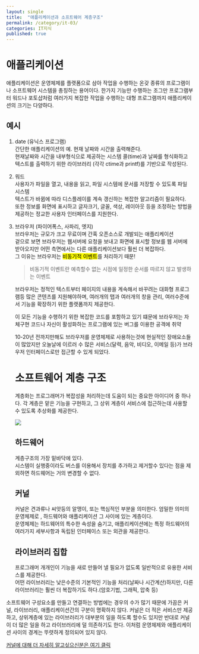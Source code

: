 ```yaml
---
layout: single
title:  "애플리케이션과 소프트웨어 계층구조"
permalink: /category/it-03/
categories: IT지식
published: true
---
```


# 애플리케이션 

애플리케이션은 운영체제를 플랫폼으로 삼아 작업을 수행하는 온갖 종류의 프로그램이나 소프트웨어 시스템을 총칭하는 용어이다. 한가지 기능만 수행하는 조그만 프로그램부터 워드나 포토샵처럼 여러가지 복잡한 작업을 수행하는 대형 프로그램까지 애플리케이션의 크기는 다양하다.

## 예시

1. date (유닉스 프로그램)  
    간단한 애플리케이션의 예. 현재 날짜와 시간을 출력해준다.  
    현재날짜와 시간을 내부형식으로 제공하는 시스템 콜(time)과 날짜를 형식화하고 텍스트를 출력하기 위한 라이브러리 (각각 ctime과 printf)를 기반으로 작성된다.

2. 워드  
    사용자가 파일을 열고, 내용을 읽고, 파일 시스템에 문서를 저장할 수 있도록 파일 시스템    
    텍스트가 바뀜에 따라 디스플레이를 계속 갱신하는 복잡한 알고리즘이 필요하다.  
    또한 정보를 화면에 표시하고 글자크기, 글꼴, 색상, 레이아웃 등을 조정하는 방법을 제공하는 정교한 사용자 인터페이스를 지원한다.  

3. 브라우저 (파이어폭스, 사파리, 엣지)  
    브라우저는 규모가 크고 무료이며 간혹 오픈소스로 개발되는 애플리케이션  
    겉으로 보면 브라우저는 웹서버에 요청을 보내고 화면에 표시할 정보를 웹 서버에 받아오지만 어떤 측면에서는 다른 애플리케이션보다 훨씬 더 복잡하다.  
    그 이유는 브라우저는 <mark>비동기적 이벤트</mark>를 처리하기 때문!
    
    > 비동기적 이벤트란 예측할수 없는 시점에 일정한 순서를 따르지 않고 발생하는 이벤트

    브라우저는 정적인 텍스트부터 페이지의 내용을 계속해서 바꾸려는 대화형 프로그램등 많은 콘텐츠를 지원해야하며, 여러개의 탭과 여러개의 창을 관리, 여러수준에서 기능을 확장하기 위한 플랫폼까지 제공한다.

    이 모든 기능을 수행하기 위한 복잡한 코드를 포함하고 있기 떄문에 브라우저는 자체구현 코드나 자신이 활성화하는 프로그램에 있는 버그를 이용한 공격에 취약

    10-20년 전까지만해도 브라우저를 운영체제로 사용하는것에 현실적인 장애요소들이 많았지만 오늘날에 이르러 수 많은 서비스(달력, 음악, 비디오, 이메일 등)가 브라우저 인터페이스로만 접근할 수 있게 되었다. 

    # 소프트웨어 계층 구조

    계층화는 프로그래머가 복잡성을 처리하는데 도움이 되는 중요한 아이디어 중 하나다. 각 계층은 맡은 기능을 구현하고, 그 상위 계층이 서비스에 접근하는데 사용할 수 있도록 추상화를 제공한다. 

    ![](https://ifh.cc/g/Dl0Mjz.png)

    ## 하드웨어 
    계층구조의 가장 밑바닥에 있다.  
    시스템이 실행중이라도 버스를 이용해서 장치를 추가하고 제거할수 있다는 점을 제외하면 하드웨어는 거의 변경할 수 없다.

    ## 커널
    커널은 견과류나 씨앗등의 알맹이, 또는 핵심적인 부분을 의미한다. 
    엄밀한 의미의 운영체제로 , 하드웨어와 애플리케이션 그 사이에 있는 계층이다.  
    운영체제는 하드웨어의 특수한 속성을 숨기고, 애플리케이션에는 특정 하드웨어의 여러가지 세부사항과 독립된 인터페이스 또는 외관을 제공한다.

    ## 라이브러리 집합
    프로그래머 개개인이 기능을 새로 만들어 낼 필요가 없도록 일반적으로 유용한 서비스를 제공한다.  
    어떤 라이브러리는 낮은수준의 기본적인 기능을 처리(날짜나 시간계산)하지만, 다른 라이브러리는 훨씬 더 복잡하기도 하다.(암호기법, 그래픽, 압축 등)
  

  소프트웨어 구성요소를 만들고 연결하는 방법에는 경우의 수가 많기 때문에 가끔은 커널, 라이브러리, 애플리케이션간의 구분이 명확하지 않다. 커널은 더 적은 서비스만 제공하고, 상위계층에 있는 라이브러리가 대부분의 일을 하도록 할수도 있지만 반대로 커널이 더 많은 일을 하고 라이브러리에 덜 의존하기도 한다. 이처럼 운영체제와 애플리케이션 사이의 경계는 뚜렷하게 정의되어 있지 않다.



[커널에 대해 더 자세히 알고싶으신분은 여기 클릭](https://medium.com/pocs/%EC%BB%A4%EB%84%90-kernel-c5e19f8b34c0)


